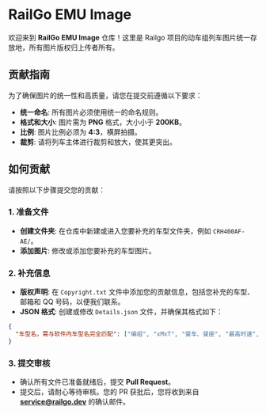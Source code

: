 # RailGo EMU Image

欢迎来到 **RailGo EMU Image** 仓库！这里是 Railgo 项目的动车组列车图片统一存放地，所有图片版权归上传者所有。

## 贡献指南

为了确保图片的统一性和高质量，请您在提交前遵循以下要求：

* **统一命名**: 所有图片必须使用统一的命名规则。
* **格式和大小**: 图片需为 **PNG** 格式，大小小于 **200KB**。
* **比例**: 图片比例必须为 **4:3**，横屏拍摄。
* **裁剪**: 请将列车主体进行裁剪和放大，使其更突出。

## 如何贡献

请按照以下步骤提交您的贡献：

### 1. 准备文件

* **创建文件夹**: 在仓库中新建或进入您要补充的车型文件夹，例如 `CRH400AF-AE/`。
* **添加图片**: 修改或添加您要补充的车型图片。

### 2. 补充信息

* **版权声明**: 在 `Copyright.txt` 文件中添加您的贡献信息，包括您补充的车型、邮箱和 QQ 号码，以便我们联系。
* **JSON 格式**: 创建或修改 `Details.json` 文件，并确保其格式如下：

```json
{
  "车型名，需与软件内车型名完全匹配": ["编组", "xMxT", "餐车、餐座", "最高时速", "图片文件名"]
}
```
### 3. 提交审核
* 确认所有文件已准备就绪后，提交 **Pull Request**。
* 提交后，请耐心等待审核。您的 PR 获批后，您将收到来自 **service@railgo.dev** 的确认邮件。
